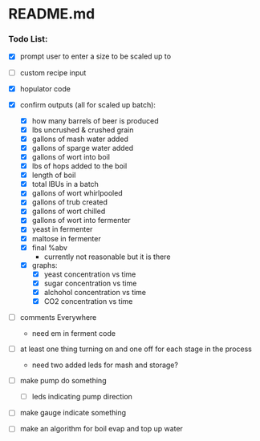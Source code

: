 # README.md

### Todo List:
- [x] prompt user to enter a size to be scaled up to
- [ ] custom recipe input
- [x] hopulator code
- [x] confirm outputs (all for scaled up batch):
    - [x] how many barrels of beer is produced
    - [x] lbs uncrushed & crushed grain
    - [x] gallons of mash water added
    - [x] gallons of sparge water added
    - [x] gallons of wort into boil
    - [x] lbs of hops added to the boil
    - [x] length of boil
    - [x] total IBUs in a batch
    - [x] gallons of wort whirlpooled
    - [x] gallons of trub created
    - [x] gallons of wort chilled
    - [x] gallons of wort into fermenter
    - [x] yeast in fermenter
    - [x] maltose in fermenter
    - [x] final %abv
        - currently not reasonable but it is there
    - [x] graphs:
        - [x] yeast concentration vs time
        - [x] sugar concentration vs time
        - [x] alchohol concentration vs time
        - [x] CO2 concentration vs time
- [ ] comments Everywhere
    - need em in ferment code
- [ ] at least one thing turning on and one off for each stage in the process
    - need two added leds for mash and storage?
- [ ] make pump do something
    - [ ] leds indicating pump direction
- [ ] make gauge indicate something
- [ ] make an algorithm for boil evap and top up water

